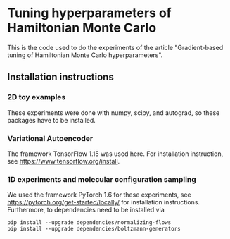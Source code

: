 # Tuning hyperparameters of Hamiltonian Monte Carlo

This is the code used to do the experiments of the article "Gradient-based tuning of Hamiltonian Monte Carlo 
hyperparameters". 

## Installation instructions

### 2D toy examples

These experiments were done with numpy, scipy, and autograd, so these packages have to be installed.

### Variational Autoencoder

The framework TensorFlow 1.15 was used here. For installation instruction, see https://www.tensorflow.org/install.

### 1D experiments and molecular configuration sampling

We used the framework PyTorch 1.6 for these experiments, see  https://pytorch.org/get-started/locally/ for installation
instructions. Furthermore, to dependencies need to be installed via
```
pip install --upgrade dependencies/normalizing-flows
pip install --upgrade dependencies/boltzmann-generators
```
